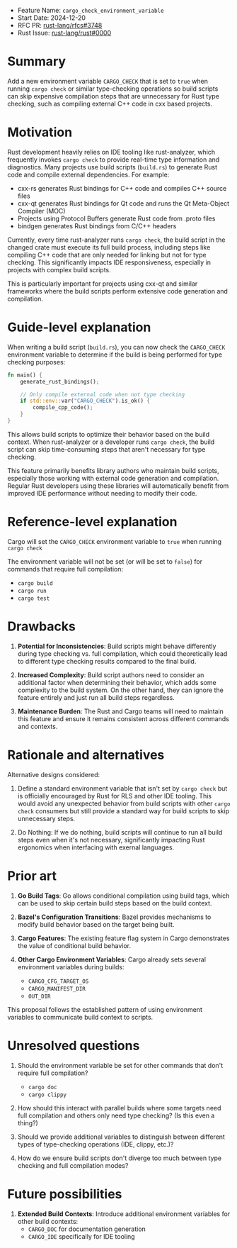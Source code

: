 - Feature Name: `cargo_check_environment_variable`
- Start Date: 2024-12-20
- RFC PR: [rust-lang/rfcs#3748](https://github.com/rust-lang/rfcs/pull/3748)
- Rust Issue: [rust-lang/rust#0000](https://github.com/rust-lang/rust/issues/0000)

# Summary
[summary]: #summary

Add a new environment variable `CARGO_CHECK` that is set to `true` when running `cargo check` or similar type-checking operations so build scripts can skip expensive compilation steps that are unnecessary for Rust type checking, such as compiling external C++ code in cxx based projects.

# Motivation
[motivation]: #motivation

Rust development heavily relies on IDE tooling like rust-analyzer, which frequently invokes `cargo check` to provide real-time type information and diagnostics. Many projects use build scripts (`build.rs`) to generate Rust code and compile external dependencies. For example:

- cxx-rs generates Rust bindings for C++ code and compiles C++ source files
- cxx-qt generates Rust bindings for Qt code and runs the Qt Meta-Object Compiler (MOC)
- Projects using Protocol Buffers generate Rust code from .proto files
- bindgen generates Rust bindings from C/C++ headers

Currently, every time rust-analyzer runs `cargo check`, the build script in the changed crate must execute its full build process, including steps like compiling C++ code that are only needed for linking but not for type checking. This significantly impacts IDE responsiveness, especially in projects with complex build scripts.

This is particularly important for projects using cxx-qt and similar frameworks where the build scripts perform extensive code generation and compilation.

# Guide-level explanation
[guide-level-explanation]: #guide-level-explanation

When writing a build script (`build.rs`), you can now check the `CARGO_CHECK` environment variable to determine if the build is being performed for type checking purposes:

```rust
fn main() {
    generate_rust_bindings();

    // Only compile external code when not type checking
    if std::env::var("CARGO_CHECK").is_ok() {
        compile_cpp_code();
    }
}
```

This allows build scripts to optimize their behavior based on the build context. When rust-analyzer or a developer runs `cargo check`, the build script can skip time-consuming steps that aren't necessary for type checking.

This feature primarily benefits library authors who maintain build scripts, especially those working with external code generation and compilation. Regular Rust developers using these libraries will automatically benefit from improved IDE performance without needing to modify their code.

# Reference-level explanation
[reference-level-explanation]: #reference-level-explanation

Cargo will set the `CARGO_CHECK` environment variable to `true` when running `cargo check`

The environment variable will not be set (or will be set to `false`) for commands that require full compilation:
- `cargo build`
- `cargo run`
- `cargo test`

# Drawbacks
[drawbacks]: #drawbacks

1. **Potential for Inconsistencies**: Build scripts might behave differently during type checking vs. full compilation, which could theoretically lead to different type checking results compared to the final build.

2. **Increased Complexity**: Build script authors need to consider an additional factor when determining their behavior, which adds some complexity to the build system. On the other hand, they can ignore the feature entirely and just run all build steps regardless.

3. **Maintenance Burden**: The Rust and Cargo teams will need to maintain this feature and ensure it remains consistent across different commands and contexts.

# Rationale and alternatives
[rationale-and-alternatives]: #rationale-alternatives

Alternative designs considered:

1. Define a standard environment variable that isn't set by `cargo check` but is officially encouraged by Rust for RLS and other IDE tooling. This would avoid any unexpected behavior from build scripts with other `cargo check` consumers but still provide a standard way for build scripts to skip unnecessary steps.

2. Do Nothing: If we do nothing, build scripts will continue to run all build steps even when it's not necessary, significantly impacting Rust ergonomics when interfacing with exernal languages.

# Prior art
[prior-art]: #prior-art

1. **Go Build Tags**: Go allows conditional compilation using build tags, which can be used to skip certain build steps based on the build context.

2. **Bazel's Configuration Transitions**: Bazel provides mechanisms to modify build behavior based on the target being built.

3. **Cargo Features**: The existing feature flag system in Cargo demonstrates the value of conditional build behavior.

4. **Other Cargo Environment Variables**: Cargo already sets several environment variables during builds:
   - `CARGO_CFG_TARGET_OS`
   - `CARGO_MANIFEST_DIR`
   - `OUT_DIR`

This proposal follows the established pattern of using environment variables to communicate build context to scripts.

# Unresolved questions
[unresolved-questions]: #unresolved-questions

1. Should the environment variable be set for other commands that don't require full compilation?
   - `cargo doc`
   - `cargo clippy`

2. How should this interact with parallel builds where some targets need full compilation and others only need type checking? (Is this even a thing?)

3. Should we provide additional variables to distinguish between different types of type-checking operations (IDE, clippy, etc.)?

4. How do we ensure build scripts don't diverge too much between type checking and full compilation modes?

# Future possibilities
[future-possibilities]: #future-possibilities

1. **Extended Build Contexts**: Introduce additional environment variables for other build contexts:
   - `CARGO_DOC` for documentation generation
   - `CARGO_IDE` specifically for IDE tooling